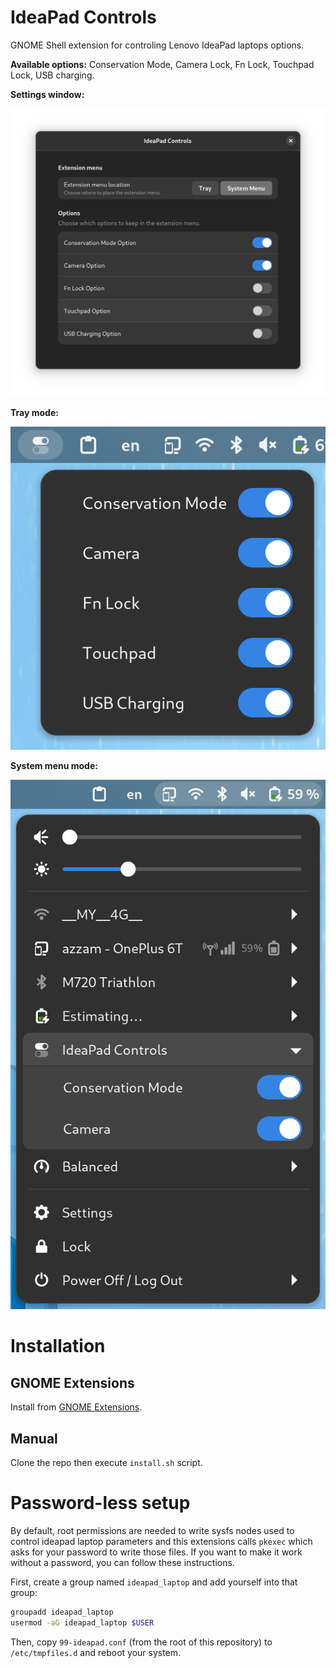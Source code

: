 # IdeaPad Controls

GNOME Shell extension for controling Lenovo IdeaPad laptops options.

**Available options:** Conservation Mode, Camera Lock, Fn Lock, Touchpad Lock, USB charging.

**Settings window:**

![Settings screenshot](images/settings-screenshot.png)

**Tray mode:**

![Tray screenshot](images/tray-screenshot.png)

**System menu mode:**

![System menu screenshot](images/system-menu-screenshot.png)



# Installation

## GNOME Extensions
Install from [GNOME Extensions](https://extensions.gnome.org/extension/5260/ideapad-controls/).

## Manual
Clone the repo then execute `install.sh` script.


# Password-less setup

By default, root permissions are needed to write sysfs nodes used to control ideapad laptop parameters and this extensions calls `pkexec` which asks for your password to write those files. If you want to make it work without a password, you can follow these instructions.

First, create a group named `ideapad_laptop` and add yourself into that group:
```bash
groupadd ideapad_laptop
usermod -aG ideapad_laptop $USER
```

Then, copy `99-ideapad.conf` (from the root of this repository) to `/etc/tmpfiles.d` and reboot your system.


